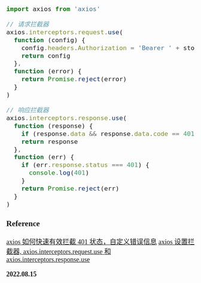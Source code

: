 <font size=4 face='楷体'>

```javascript
import axios from 'axios'

// 请求拦截器
axios.interceptors.request.use(
  function (config) {
    config.headers.Authorization = 'Bearer ' + store.state.accessToken
    return config
  },
  function (error) {
    return Promise.reject(error)
  }
)

// 响应拦截器
axios.interceptors.response.use(
  function (response) {
    if (response.data && response.data.code == 401) store.commit('removeToken')
    return response
  },
  function (err) {
    if (err.response.status === 401) {
      console.log(401)
    }
    return Promise.reject(err)
  }
)
```

### Reference

[axios 如何快速有效拦截 401 状态，自定义错误信息](https://blog.csdn.net/CRMEB/article/details/116760044)
[axios 设置拦截器, axios.interceptors.request.use 和 axios.interceptors.response.use](https://www.jianshu.com/p/c2d50ce0ece1)

**2022.08.15**
